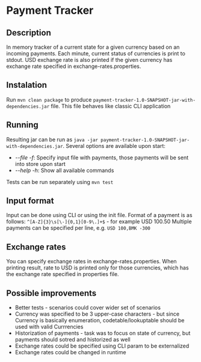 # Payment Tracker

## Description
In memory tracker of a current state for a given currency based on an incoming payments. Each minute, current status of currencies is print to stdout. USD exchange rate is also printed if the given currency has exchange rate specified in exchange-rates.properties.

## Instalation
Run `mvn clean package` to produce `payment-tracker-1.0-SNAPSHOT-jar-with-dependencies.jar` file. This file behaves like classic CLI application

## Running
Resulting jar can be run as `java -jar payment-tracker-1.0-SNAPSHOT-jar-with-dependencies.jar`. Several options are available upon start:

* *--file -f*: Specify input file with payments, those payments will be sent into store upon start
* *--help -h*: Show all available commands

Tests can be run separately using `mvn test`

## Input format
Input can be done using CLI or using the init file. Format of a payment is as follows:
`^[A-Z]{3}\s[\-]{0,1}[0-9\.]+$` - for example USD 100.50
Multiple payments can be specified per line, e.g.
`USD 100,BMK -300`

## Exchange rates
You can specify exchange rates in exchange-rates.properties. When printing result, rate to USD is printed only for those currencies, which has the exchange rate specified in properties file.

## Possible improvements
* Better tests - scenarios could cover wider set of scenarios
* Currency was specified to be 3 upper-case characters - but since Currency is basically enumeration, codetable/lookuptable should be used with valid Currrencies
* Historization of payments - task was to focus on state of currency, but payments should sotred and historized as well
* Exchange rates could be specified using CLI param to be externalized
* Exchange rates could be changed in runtime
